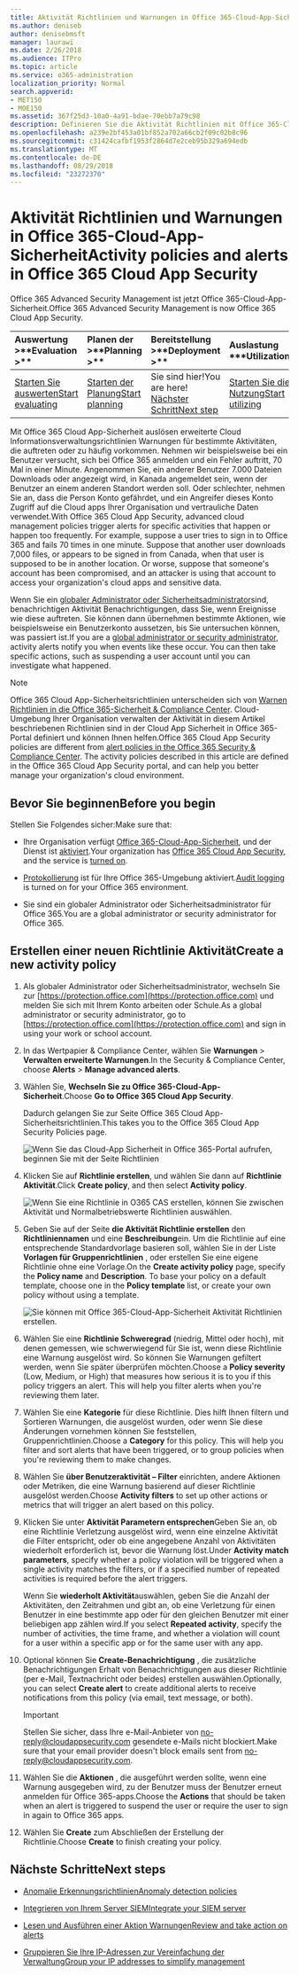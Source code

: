 ```yaml
---
title: Aktivität Richtlinien und Warnungen in Office 365-Cloud-App-Sicherheit
ms.author: deniseb
author: denisebmsft
manager: laurawi
ms.date: 2/26/2018
ms.audience: ITPro
ms.topic: article
ms.service: o365-administration
localization_priority: Normal
search.appverid:
- MET150
- MOE150
ms.assetid: 367f25d3-10a0-4a91-bdae-70ebb7a79c98
description: Definieren Sie die Aktivität Richtlinien mit Office 365-Cloud-App-Sicherheit, um Benachrichtigungen einrichten ausgelöst, wenn bestimmte Aktivitäten auftreten oder zu häufig vorkommen. Durch das Einrichten von Richtlinien für Warnungen ausgelöst, benachrichtigt werden können und bestimmte Vorgänge überwachen.
ms.openlocfilehash: a239e2bf453a01bf852a702a66cb2f09c02b8c96
ms.sourcegitcommit: c31424cafbf1953f2864d7e2ceb95b329a694edb
ms.translationtype: MT
ms.contentlocale: de-DE
ms.lasthandoff: 08/29/2018
ms.locfileid: "23272370"
---
```

# <a name="activity-policies-and-alerts-in-office-365-cloud-app-security"></a><span data-ttu-id="a3936-104">Aktivität Richtlinien und Warnungen in Office 365-Cloud-App-Sicherheit</span><span class="sxs-lookup"><span data-stu-id="a3936-104">Activity policies and alerts in Office 365 Cloud App Security</span></span>

<span data-ttu-id="a3936-105">Office 365 Advanced Security Management ist jetzt Office 365-Cloud-App-Sicherheit.</span><span class="sxs-lookup"><span data-stu-id="a3936-105">Office 365 Advanced Security Management is now Office 365 Cloud App Security.</span></span>
  
|<span data-ttu-id="a3936-106">Auswertung **\>**</span><span class="sxs-lookup"><span data-stu-id="a3936-106">****Evaluation** \>**</span></span>|<span data-ttu-id="a3936-107">Planen der **\>**</span><span class="sxs-lookup"><span data-stu-id="a3936-107">****Planning** \>**</span></span>|<span data-ttu-id="a3936-108">Bereitstellung **\>**</span><span class="sxs-lookup"><span data-stu-id="a3936-108">****Deployment** \>**</span></span>|<span data-ttu-id="a3936-109">Auslastung \*\*\*</span><span class="sxs-lookup"><span data-stu-id="a3936-109">****Utilization****</span></span>|
|:-----|:-----|:-----|:-----|
|[<span data-ttu-id="a3936-110">Starten Sie auswerten</span><span class="sxs-lookup"><span data-stu-id="a3936-110">Start evaluating</span></span>](office-365-cas-overview.md) <br/> |[<span data-ttu-id="a3936-111">Starten der Planung</span><span class="sxs-lookup"><span data-stu-id="a3936-111">Start planning</span></span>](get-ready-for-office-365-cas.md) <br/> |<span data-ttu-id="a3936-112">Sie sind hier!</span><span class="sxs-lookup"><span data-stu-id="a3936-112">You are here!</span></span>  <br/> [<span data-ttu-id="a3936-113">Nächster Schritt</span><span class="sxs-lookup"><span data-stu-id="a3936-113">Next step</span></span>](anomaly-detection-policies-in-ocas.md) <br/> |[<span data-ttu-id="a3936-114">Starten Sie die Nutzung</span><span class="sxs-lookup"><span data-stu-id="a3936-114">Start utilizing</span></span>](utilization-activities-for-ocas.md) <br/> |
   
<span data-ttu-id="a3936-p102">Mit Office 365 Cloud App-Sicherheit auslösen erweiterte Cloud Informationsverwaltungsrichtlinien Warnungen für bestimmte Aktivitäten, die auftreten oder zu häufig vorkommen. Nehmen wir beispielsweise bei ein Benutzer versucht, sich bei Office 365 anmelden und ein Fehler auftritt, 70 Mal in einer Minute. Angenommen Sie, ein anderer Benutzer 7.000 Dateien Downloads oder angezeigt wird, in Kanada angemeldet sein, wenn der Benutzer an einem anderen Standort werden soll. Oder schlechter, nehmen Sie an, dass die Person Konto gefährdet, und ein Angreifer dieses Konto Zugriff auf die Cloud apps Ihrer Organisation und vertrauliche Daten verwendet.</span><span class="sxs-lookup"><span data-stu-id="a3936-p102">With Office 365 Cloud App Security, advanced cloud management policies trigger alerts for specific activities that happen or happen too frequently. For example, suppose a user tries to sign in to Office 365 and fails 70 times in one minute. Suppose that another user downloads 7,000 files, or appears to be signed in from Canada, when that user is supposed to be in another location. Or worse, suppose that someone's account has been compromised, and an attacker is using that account to access your organization's cloud apps and sensitive data.</span></span>
  
<span data-ttu-id="a3936-p103">Wenn Sie ein [globaler Administrator oder Sicherheitsadministrator](permissions-in-the-security-and-compliance-center.md)sind, benachrichtigen Aktivität Benachrichtigungen, dass Sie, wenn Ereignisse wie diese auftreten. Sie können dann übernehmen bestimmte Aktionen, wie beispielsweise ein Benutzerkonto aussetzen, bis Sie untersuchen können, was passiert ist.</span><span class="sxs-lookup"><span data-stu-id="a3936-p103">If you are a [global administrator or security administrator](permissions-in-the-security-and-compliance-center.md), activity alerts notify you when events like these occur. You can then take specific actions, such as suspending a user account until you can investigate what happened.</span></span>
  
> [!NOTE]
> <span data-ttu-id="a3936-p104">Office 365 Cloud App-Sicherheitsrichtlinien unterscheiden sich von [Warnen Richtlinien in die Office 365-Sicherheit &amp; Compliance Center](alert-policies.md). Cloud-Umgebung Ihrer Organisation verwalten der Aktivität in diesem Artikel beschriebenen Richtlinien sind in der Cloud App Sicherheit in Office 365-Portal definiert und können Ihnen helfen.</span><span class="sxs-lookup"><span data-stu-id="a3936-p104">Office 365 Cloud App Security policies are different from [alert policies in the Office 365 Security &amp; Compliance Center](alert-policies.md). The activity policies described in this article are defined in the Office 365 Cloud App Security portal, and can help you better manage your organization's cloud environment.</span></span> 
  
## <a name="before-you-begin"></a><span data-ttu-id="a3936-123">Bevor Sie beginnen</span><span class="sxs-lookup"><span data-stu-id="a3936-123">Before you begin</span></span>

<span data-ttu-id="a3936-124">Stellen Sie Folgendes sicher:</span><span class="sxs-lookup"><span data-stu-id="a3936-124">Make sure that:</span></span>
  
- <span data-ttu-id="a3936-125">Ihre Organisation verfügt [Office 365-Cloud-App-Sicherheit](office-365-cas-overview.md), und der Dienst ist [aktiviert](turn-on-office-365-cas.md).</span><span class="sxs-lookup"><span data-stu-id="a3936-125">Your organization has [Office 365 Cloud App Security](office-365-cas-overview.md), and the service is [turned on](turn-on-office-365-cas.md).</span></span>
    
- <span data-ttu-id="a3936-126">[Protokollierung](turn-audit-log-search-on-or-off.md) ist für Ihre Office 365-Umgebung aktiviert.</span><span class="sxs-lookup"><span data-stu-id="a3936-126">[Audit logging](turn-audit-log-search-on-or-off.md) is turned on for your Office 365 environment.</span></span> 
    
- <span data-ttu-id="a3936-127">Sie sind ein globaler Administrator oder Sicherheitsadministrator für Office 365.</span><span class="sxs-lookup"><span data-stu-id="a3936-127">You are a global administrator or security administrator for Office 365.</span></span>
    
## <a name="create-a-new-activity-policy"></a><span data-ttu-id="a3936-128">Erstellen einer neuen Richtlinie Aktivität</span><span class="sxs-lookup"><span data-stu-id="a3936-128">Create a new activity policy</span></span>

1. <span data-ttu-id="a3936-129">Als globaler Administrator oder Sicherheitsadministrator, wechseln Sie zur [https://protection.office.com](https://protection.office.com) und melden Sie sich mit Ihrem Konto arbeiten oder Schule.</span><span class="sxs-lookup"><span data-stu-id="a3936-129">As a global administrator or security administrator, go to [https://protection.office.com](https://protection.office.com) and sign in using your work or school account.</span></span> 
    
2. <span data-ttu-id="a3936-130">In das Wertpapier &amp; Compliance Center, wählen Sie **Warnungen** \> **Verwalten erweiterte Warnungen**.</span><span class="sxs-lookup"><span data-stu-id="a3936-130">In the Security &amp; Compliance Center, choose **Alerts** \> **Manage advanced alerts**.</span></span>
    
3. <span data-ttu-id="a3936-131">Wählen Sie, **Wechseln Sie zu Office 365-Cloud-App-Sicherheit**.</span><span class="sxs-lookup"><span data-stu-id="a3936-131">Choose **Go to Office 365 Cloud App Security**.</span></span>
    
    <span data-ttu-id="a3936-132">Dadurch gelangen Sie zur Seite Office 365 Cloud App-Sicherheitsrichtlinien.</span><span class="sxs-lookup"><span data-stu-id="a3936-132">This takes you to the Office 365 Cloud App Security Policies page.</span></span>
    
    ![Wenn Sie das Cloud-App Sicherheit in Office 365-Portal aufrufen, beginnen Sie mit der Seite Richtlinien](media/5cb8833c-4e08-438c-bab3-91b5106f6f3f.png)
  
4. <span data-ttu-id="a3936-134">Klicken Sie auf **Richtlinie erstellen**, und wählen Sie dann auf **Richtlinie Aktivität**.</span><span class="sxs-lookup"><span data-stu-id="a3936-134">Click **Create policy**, and then select **Activity policy**.</span></span>
    
    ![Wenn Sie eine Richtlinie in O365 CAS erstellen, können Sie zwischen Aktivität und Normalbetriebswerte Richtlinien auswählen.](media/79f34535-ddf9-4a5b-a0a3-8766bf9c174c.png)
  
5. <span data-ttu-id="a3936-p105">Geben Sie auf der Seite **die Aktivität Richtlinie erstellen** den **Richtliniennamen** und eine **Beschreibung**ein. Um die Richtlinie auf eine entsprechende Standardvorlage basieren soll, wählen Sie in der Liste **Vorlagen für Gruppenrichtlinien** , oder erstellen Sie eine eigene Richtlinie ohne eine Vorlage.</span><span class="sxs-lookup"><span data-stu-id="a3936-p105">On the **Create activity policy** page, specify the **Policy name** and **Description**. To base your policy on a default template, choose one in the **Policy template** list, or create your own policy without using a template.</span></span> 
    
    ![Sie können mit Office 365-Cloud-App-Sicherheit Aktivität Richtlinien erstellen.](media/4083a76f-7074-4d6a-8200-6d76d49259d7.png)
  
6. <span data-ttu-id="a3936-p106">Wählen Sie eine **Richtlinie Schweregrad** (niedrig, Mittel oder hoch), mit denen gemessen, wie schwerwiegend für Sie ist, wenn diese Richtlinie eine Warnung ausgelöst wird. So können Sie Warnungen gefiltert werden, wenn Sie später überprüfen möchten.</span><span class="sxs-lookup"><span data-stu-id="a3936-p106">Choose a **Policy severity** (Low, Medium, or High) that measures how serious it is to you if this policy triggers an alert. This will help you filter alerts when you're reviewing them later.</span></span> 
    
7. <span data-ttu-id="a3936-p107">Wählen Sie eine **Kategorie** für diese Richtlinie. Dies hilft Ihnen filtern und Sortieren Warnungen, die ausgelöst wurden, oder wenn Sie diese Änderungen vornehmen können Sie feststellen, Gruppenrichtlinien.</span><span class="sxs-lookup"><span data-stu-id="a3936-p107">Choose a **Category** for this policy. This will help you filter and sort alerts that have been triggered, or to group policies when you're reviewing them to make changes.</span></span> 
    
8. <span data-ttu-id="a3936-143">Wählen Sie **über Benutzeraktivität – Filter** einrichten, andere Aktionen oder Metriken, die eine Warnung basierend auf dieser Richtlinie ausgelöst werden.</span><span class="sxs-lookup"><span data-stu-id="a3936-143">Choose **Activity filters** to set up other actions or metrics that will trigger an alert based on this policy.</span></span> 
    
9. <span data-ttu-id="a3936-144">Klicken Sie unter **Aktivität Parametern entsprechen**Geben Sie an, ob eine Richtlinie Verletzung ausgelöst wird, wenn eine einzelne Aktivität die Filter entspricht, oder ob eine angegebene Anzahl von Aktivitäten wiederholt erforderlich ist, bevor die Warnung löst.</span><span class="sxs-lookup"><span data-stu-id="a3936-144">Under **Activity match parameters**, specify whether a policy violation will be triggered when a single activity matches the filters, or if a specified number of repeated activities is required before the alert triggers.</span></span>
    
    <span data-ttu-id="a3936-145">Wenn Sie **wiederholt Aktivität**auswählen, geben Sie die Anzahl der Aktivitäten, den Zeitrahmen und gibt an, ob eine Verletzung für einen Benutzer in eine bestimmte app oder für den gleichen Benutzer mit einer beliebigen app zählen wird.</span><span class="sxs-lookup"><span data-stu-id="a3936-145">If you select **Repeated activity**, specify the number of activities, the time frame, and whether a violation will count for a user within a specific app or for the same user with any app.</span></span>
    
10. <span data-ttu-id="a3936-146">Optional können Sie **Create-Benachrichtigung** , die zusätzliche Benachrichtigungen Erhalt von Benachrichtigungen aus dieser Richtlinie (per e-Mail, Textnachricht oder beides) erstellen auswählen.</span><span class="sxs-lookup"><span data-stu-id="a3936-146">Optionally, you can select **Create alert** to create additional alerts to receive notifications from this policy (via email, text message, or both).</span></span> 
    
    > [!IMPORTANT]
    > <span data-ttu-id="a3936-147">Stellen Sie sicher, dass Ihre e-Mail-Anbieter von no-reply@cloudappsecurity.com gesendete e-Mails nicht blockiert.</span><span class="sxs-lookup"><span data-stu-id="a3936-147">Make sure that your email provider doesn't block emails sent from no-reply@cloudappsecurity.com.</span></span> 
  
11. <span data-ttu-id="a3936-148">Wählen Sie die **Aktionen** , die ausgeführt werden sollte, wenn eine Warnung ausgegeben wird, zu der Benutzer muss der Benutzer erneut anmelden für Office 365-apps.</span><span class="sxs-lookup"><span data-stu-id="a3936-148">Choose the **Actions** that should be taken when an alert is triggered to suspend the user or require the user to sign in again to Office 365 apps.</span></span> 
    
12. <span data-ttu-id="a3936-149">Wählen Sie **Create** zum Abschließen der Erstellung der Richtlinie.</span><span class="sxs-lookup"><span data-stu-id="a3936-149">Choose **Create** to finish creating your policy.</span></span> 
    
## <a name="next-steps"></a><span data-ttu-id="a3936-150">Nächste Schritte</span><span class="sxs-lookup"><span data-stu-id="a3936-150">Next steps</span></span>
<span data-ttu-id="a3936-151"><a name="nextsteps"> </a></span><span class="sxs-lookup"><span data-stu-id="a3936-151"></span></span>

- [<span data-ttu-id="a3936-152">Anomalie Erkennungsrichtlinien</span><span class="sxs-lookup"><span data-stu-id="a3936-152">Anomaly detection policies</span></span>](anomaly-detection-policies-in-ocas.md)
    
- [<span data-ttu-id="a3936-153">Integrieren von Ihrem Server SIEM</span><span class="sxs-lookup"><span data-stu-id="a3936-153">Integrate your SIEM server</span></span>](integrate-your-siem-server-with-office-365-cas.md)
    
- [<span data-ttu-id="a3936-154">Lesen und Ausführen einer Aktion Warnungen</span><span class="sxs-lookup"><span data-stu-id="a3936-154">Review and take action on alerts</span></span>](review-office-365-cas-alerts.md)
    
- [<span data-ttu-id="a3936-155">Gruppieren Sie Ihre IP-Adressen zur Vereinfachung der Verwaltung</span><span class="sxs-lookup"><span data-stu-id="a3936-155">Group your IP addresses to simplify management</span></span>](group-your-ip-addresses-in-ocas.md)
    

